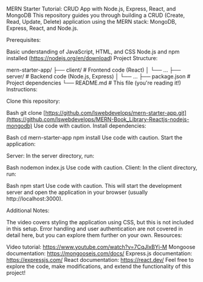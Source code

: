 
MERN Starter Tutorial: CRUD App with Node.js, Express, React, and MongoDB
This repository guides you through building a CRUD (Create, Read, Update, Delete) application using the MERN stack: MongoDB, Express, React, and Node.js.

Prerequisites:

Basic understanding of JavaScript, HTML, and CSS
Node.js and npm installed (https://nodejs.org/en/download)
Project Structure:

mern-starter-app/
├── client/  # Frontend code (React)
│   └── ...
├── server/  # Backend code (Node.js, Express)
│   └── ...
├── package.json  # Project dependencies
└── README.md  # This file (you're reading it!)
Instructions:

Clone this repository:

Bash
git clone [https://github.com/lswebdevelops/mern-starter-app.git](https://github.com/lswebdevelops/MERN-Book_Library-Reactjs-nodejs-mongodb)
Use code with caution.
Install dependencies:

Bash
cd mern-starter-app
npm install
Use code with caution.
Start the application:

Server: In the server directory, run:

Bash
nodemon index.js
Use code with caution.
Client: In the client directory, run:

Bash
npm start
Use code with caution.
This will start the development server and open the application in your browser (usually http://localhost:3000).

Additional Notes:

The video covers styling the application using CSS, but this is not included in this setup.
Error handling and user authentication are not covered in detail here, but you can explore them further on your own.
Resources:

Video tutorial: https://www.youtube.com/watch?v=7CqJlxBYj-M
Mongoose documentation: https://mongoosejs.com/docs/
Express.js documentation: https://expressjs.com/
React documentation: https://react.dev/
Feel free to explore the code, make modifications, and extend the functionality of this project!
